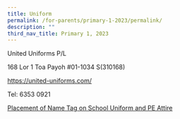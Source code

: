 ```yaml
---
title: Uniform
permalink: /for-parents/primary-1-2023/permalink/
description: ""
third_nav_title: Primary 1, 2023
---
```

United Uniforms P/L


168 Lor 1 Toa Payoh
#01-1034 S(310168)

https://united-uniforms.com/

Tel: 6353 0921

[Placement of Name Tag on School Uniform and PE Attire](/files/placement%20of%20name%20tag%20on%20uniform%20&%20pe%20attire.pdf)